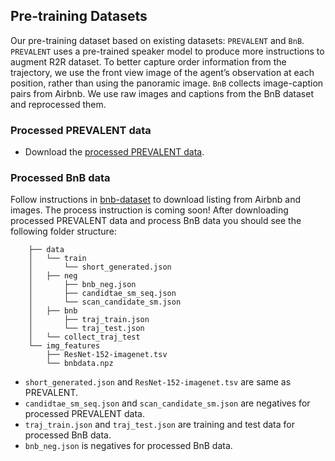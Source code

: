 ## Pre-training Datasets
Our pre-training dataset based on existing datasets: `PREVALENT` and `BnB`. `PREVALENT` uses a pre-trained speaker model to produce more instructions to augment R2R dataset. To better capture order information from the trajectory, we use the front view image of the agent’s observation at each position, rather than using the panoramic image. `BnB` collects image-caption pairs from Airbnb. We use raw images and captions from the BnB dataset and reprocessed them.

### Processed PREVALENT data
- Download the [processed PREVALENT data](https://drive.google.com/drive/folders/1jyaHqqOk2P9AKgh1EMx6dqqTWOsnGeo5?usp=sharing).
### Processed BnB data
Follow instructions in [bnb-dataset](https://github.com/airbert-vln/bnb-dataset) to download listing from Airbnb and images.
The process instruction is coming soon!
After downloading processed PREVALENT data and process BnB data you should see the following folder structure:
```
    ├── data
    │   └── train
    │       └── short_generated.json
    │   ├── neg
    │       ├── bnb_neg.json
    │       ├── candidtae_sm_seq.json
    │       └── scan_candidate_sm.json
    │   ├── bnb
    │       ├── traj_train.json
    │       └── traj_test.json
    │   └── collect_traj_test
    └── img_features
        ├── ResNet-152-imagenet.tsv
        └── bnbdata.npz
```
- `short_generated.json` and `ResNet-152-imagenet.tsv` are same as PREVALENT.
- `candidtae_sm_seq.json` and `scan_candidate_sm.json` are negatives for processed PREVALENT data.
- `traj_train.json` and `traj_test.json` are training and test data for processed BnB data.
- `bnb_neg.json` is negatives for processed BnB data.




